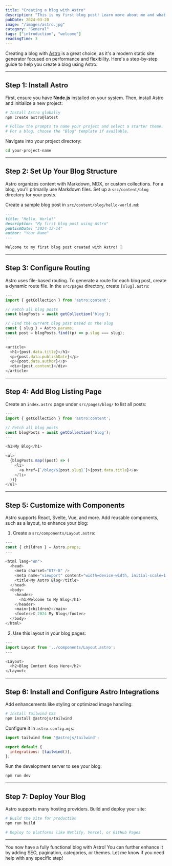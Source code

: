 ```yaml
---
title: "Creating a blog with Astro"
description: "This is my first blog post! Learn more about me and what I'll be writing about."
pubDate: 2024-03-20
image: "/images/astro.jpg"
category: "General"
tags: ["introduction", "welcome"]
readingTime: 3
---
```


Creating a blog with [Astro](https://astro.build/) is a great choice, as it's a modern static site generator focused on performance and flexibility. Here's a step-by-step guide to help you create a blog using Astro:

---

## **Step 1: Install Astro**

First, ensure you have **Node.js** installed on your system. Then, install Astro and initialize a new project:

```bash
# Install Astro globally
npm create astro@latest

# Follow the prompts to name your project and select a starter theme. 
# For a blog, choose the "Blog" template if available.
```

Navigate into your project directory:

```bash
cd your-project-name
```

---

## **Step 2: Set Up Your Blog Structure**

Astro organizes content with Markdown, MDX, or custom collections. For a blog, you'll primarily use Markdown files. Set up a `src/content/blog` directory for your posts.

Create a sample blog post in `src/content/blog/hello-world.md`:

```markdown
---
title: "Hello, World!"
description: "My first blog post using Astro"
publishDate: "2024-12-14"
author: "Your Name"
---

Welcome to my first blog post created with Astro! 🎉
```

---

## **Step 3: Configure Routing**

Astro uses file-based routing. To generate a route for each blog post, create a dynamic route file. In the `src/pages` directory, create `[slug].astro`:

```javascript
---
import { getCollection } from 'astro:content';

// Fetch all blog posts
const blogPosts = await getCollection('blog');

// Find the current blog post based on the slug
const { slug } = Astro.params;
const post = blogPosts.find((p) => p.slug === slug);
---

<article>
  <h1>{post.data.title}</h1>
  <p>{post.data.publishDate}</p>
  <p>{post.data.author}</p>
  <div>{post.content}</div>
</article>
```

---

## **Step 4: Add Blog Listing Page**

Create an `index.astro` page under `src/pages/blog/` to list all posts:

```javascript
---
import { getCollection } from 'astro:content';

// Fetch all blog posts
const blogPosts = await getCollection('blog');
---

<h1>My Blog</h1>

<ul>
  {blogPosts.map((post) => (
    <li>
      <a href={`/blog/${post.slug}`}>{post.data.title}</a>
    </li>
  ))}
</ul>
```

---

## **Step 5: Customize with Components**

Astro supports React, Svelte, Vue, and more. Add reusable components, such as a layout, to enhance your blog:

1. Create a `src/components/Layout.astro`:

```javascript
---
const { children } = Astro.props;
---

<html lang="en">
  <head>
    <meta charset="UTF-8" />
    <meta name="viewport" content="width=device-width, initial-scale=1.0" />
    <title>My Astro Blog</title>
  </head>
  <body>
    <header>
      <h1>Welcome to My Blog</h1>
    </header>
    <main>{children}</main>
    <footer>© 2024 My Blog</footer>
  </body>
</html>
```

2. Use this layout in your blog pages:

```javascript
---
import Layout from '../components/Layout.astro';
---

<Layout>
  <h2>Blog Content Goes Here</h2>
</Layout>
```

---

## **Step 6: Install and Configure Astro Integrations**

Add enhancements like styling or optimized image handling:

```bash
# Install Tailwind CSS
npm install @astrojs/tailwind
```

Configure it in `astro.config.mjs`:

```javascript
import tailwind from '@astrojs/tailwind';

export default {
  integrations: [tailwind()],
};
```

Run the development server to see your blog:

```bash
npm run dev
```

---

## **Step 7: Deploy Your Blog**

Astro supports many hosting providers. Build and deploy your site:

```bash
# Build the site for production
npm run build

# Deploy to platforms like Netlify, Vercel, or GitHub Pages
```

---

You now have a fully functional blog with Astro! You can further enhance it by adding SEO, pagination, categories, or themes. Let me know if you need help with any specific step!
